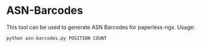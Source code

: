 # ASN-Barcodes

This tool can be used to generate ASN Barcodes for paperless-ngx. Usage:

```sh
python asn-barcodes.py POSITION COUNT
```
